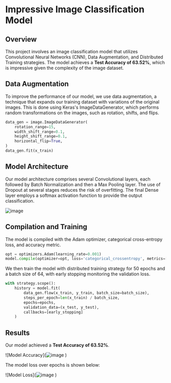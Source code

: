 # Impressive Image Classification Model

## Overview

This project involves an image classification model that utilizes Convolutional Neural Networks (CNN), Data Augmentation, and Distributed Training strategies. The model achieves a **Test Accuracy of 63.52%**, which is impressive given the complexity of the image dataset.


## Data Augmentation

To improve the performance of our model, we use data augmentation, a technique that expands our training dataset with variations of the original images. This is done using Keras's ImageDataGenerator, which performs random transformations on the images, such as rotation, shifts, and flips.

```python
data_gen = image.ImageDataGenerator(
    rotation_range=15,
    width_shift_range=0.1,
    height_shift_range=0.1,
    horizontal_flip=True,
)
data_gen.fit(x_train)
```

## Model Architecture

Our model architecture comprises several Convolutional layers, each followed by Batch Normalization and then a Max Pooling layer. The use of Dropout at several stages reduces the risk of overfitting. The final Dense layer employs a softmax activation function to provide the output classification.

![image](https://github.com/Luke-J-Miller/Showcase/assets/111100132/7754d04f-4ac5-42a2-ba55-af69ac427c5f)
 
## Compilation and Training

The model is compiled with the Adam optimizer, categorical cross-entropy loss, and accuracy metric.

```python
opt = optimizers.Adam(learning_rate=0.001)
model.compile(optimizer=opt, loss='categorical_crossentropy', metrics=['accuracy'])
```

We then train the model with distributed training strategy for 50 epochs and a batch size of 64, with early stopping monitoring the validation loss.

```python
with strategy.scope():
    history = model.fit(
        data_gen.flow(x_train, y_train, batch_size=batch_size),
        steps_per_epoch=len(x_train) / batch_size,
        epochs=epochs,
        validation_data=(x_test, y_test),
        callbacks=[early_stopping]
    )
```

## Results

Our model achieved a **Test Accuracy of 63.52%**. 

!\[Model Accuracy](![image](https://github.com/Luke-J-Miller/Showcase/assets/111100132/2e91b117-ceb8-4e14-bcd9-600682aa60b0)
) 

The model loss over epochs is shown below:

!\[Model Loss](![image](https://github.com/Luke-J-Miller/Showcase/assets/111100132/9503fc72-9390-4df0-9438-e9ce4535a876)
) 
